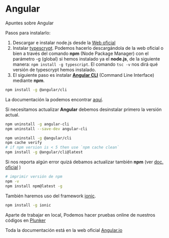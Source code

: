 # Angular
Apuntes sobre Angular

Pasos para instalarlo:
1. Descargar e instalar node.js desde la [Web oficial](https://nodejs.org)
2. Instalar [typescrypt](https://www.typescriptlang.org/). Podemos hacerlo descargándola de la web oficial o bien a través del comando **npm** (Node Package Manager) con el parámetro -g (global) si hemos instalado ya el **node.js**, de la siguiente manera:
`npm install -g typescript`. El comando `tsc -v` nos dirá qué versión de typescrypt hemos instalado.
3. El siguiente paso es instalar [**Angular CLI**](https://cli.angular.io/) (Command Line Interface) mediante **npm**.
```bash
npm install -g @angular/cli
```
La documentación la podemos encontrar [aquí](https://github.com/angular/angular-cli).

Si necesitamos actualizar **Angular** debemos desinstalar primero la versión actual.
```bash
npm uninstall -g angular-cli
npm uninstall --save-dev angular-cli

npm uninstall -g @angular/cli
npm cache verify
# if npm version is < 5 then use `npm cache clean`
npm install -g @angular/cli@latest
```
Si nos reporta algún error quizá debamos actualizar también **npm** (ver [doc. oficial](https://docs.npmjs.com/getting-started/fixing-npm-permissions) )
```bash
# imprimir versión de npm
npm -v
npm install npm@latest -g
```
También haremos uso del framework [ionic](https://ionicframework.com/).
```bash
npm install -g ionic
```

Aparte de trabajar en local, Podemos hacer pruebas online de nuestros códigos en [Plunker](https://plnkr.co/)

Toda la documentación está en la web oficial [Angular.io](https://angular.io/)
